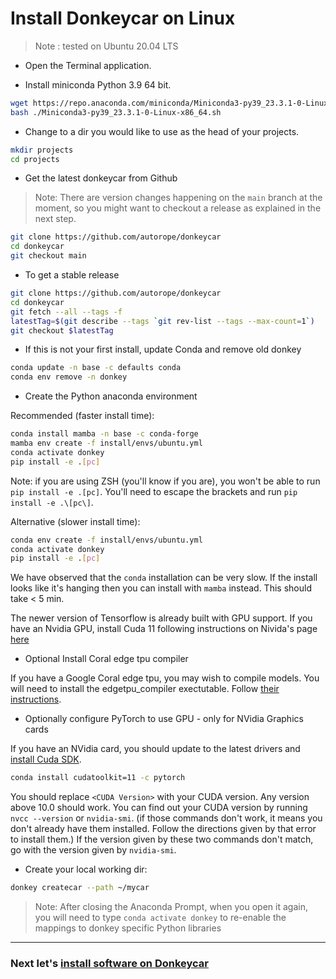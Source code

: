 # Install Donkeycar on Linux


> Note : tested on Ubuntu 20.04 LTS

* Open the Terminal application.

* Install miniconda Python 3.9 64 bit. 

```bash
wget https://repo.anaconda.com/miniconda/Miniconda3-py39_23.3.1-0-Linux-x86_64.sh
bash ./Miniconda3-py39_23.3.1-0-Linux-x86_64.sh
```

* Change to a dir you would like to use as the head of your projects.

```bash
mkdir projects
cd projects
```

* Get the latest donkeycar from Github

> Note: There are version changes happening on the `main` branch at the moment, so you might want to checkout a release as explained in the next step.

```bash
git clone https://github.com/autorope/donkeycar
cd donkeycar
git checkout main
```

* To get a stable release

```bash
git clone https://github.com/autorope/donkeycar
cd donkeycar
git fetch --all --tags -f
latestTag=$(git describe --tags `git rev-list --tags --max-count=1`)
git checkout $latestTag
```

* If this is not your first install, update Conda and remove old donkey

```bash
conda update -n base -c defaults conda
conda env remove -n donkey
```

* Create the Python anaconda environment

Recommended (faster install time):

```bash
conda install mamba -n base -c conda-forge
mamba env create -f install/envs/ubuntu.yml
conda activate donkey
pip install -e .[pc]
```
Note: if you are using ZSH (you'll know if you are), you won't be able to run `pip install -e .[pc]`. 
You'll need to escape the brackets and run `pip install -e .\[pc\]`.

Alternative (slower install time):

```bash
conda env create -f install/envs/ubuntu.yml
conda activate donkey
pip install -e .[pc]
```
We have observed that the `conda` installation can be very slow. If the install looks like it's hanging
then you can install with `mamba` instead. This should take < 5 min. 

The newer version of Tensorflow is already built with GPU support. If you have an Nvidia GPU, install Cuda 11 following instructions on Nivida's page [here](https://developer.nvidia.com/cuda-11.0-download-archive)

* Optional Install Coral edge tpu compiler

If you have a Google Coral edge tpu, you may wish to compile models. You will need to install the edgetpu_compiler exectutable. Follow [their instructions](https://coral.withgoogle.com/docs/edgetpu/compiler/).

* Optionally configure PyTorch to use GPU - only for NVidia Graphics cards

If you have an NVidia card, you should update to the latest drivers and [install Cuda SDK](https://www.tensorflow.org/install/gpu#windows_setup). 

```bash
conda install cudatoolkit=11 -c pytorch
```

You should replace `<CUDA Version>` with your CUDA version. Any version above 10.0 should work. You can find out your CUDA version by running `nvcc --version` or `nvidia-smi`. (if those commands don't work, it means you don't already have them installed. Follow the directions given by that error to install them.) If the version given by these two commands don't match, go with the version given by `nvidia-smi`.

* Create your local working dir:

```bash
donkey createcar --path ~/mycar
```

> Note: After closing the Anaconda Prompt, when you open it again, you will need to 
> type ```conda activate donkey``` to re-enable the mappings to donkey specific 
> Python libraries

----

### Next let's [install software on Donkeycar](/guide/install_software/#step-2-install-software-on-donkeycar)

